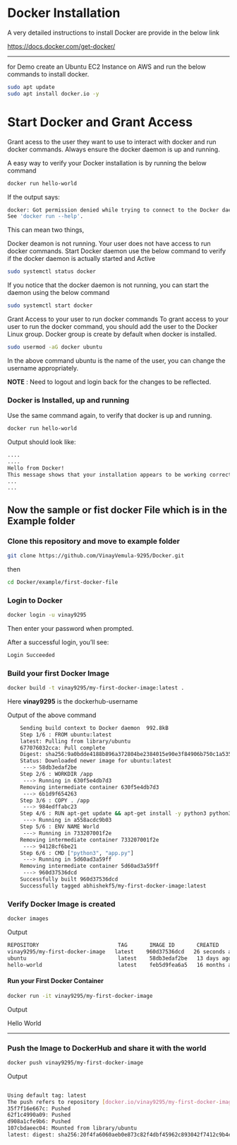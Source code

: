 # Docker Installation 

A very detailed instructions to install Docker are provide in the below link

https://docs.docker.com/get-docker/

---

for Demo 
create an Ubuntu EC2 Instance on AWS and run the below commands to install docker.

```bash
sudo apt update
sudo apt install docker.io -y
```

# Start Docker and Grant Access

 Grant acess to the user they want to use to interact with docker and run docker commands.
Always ensure the docker daemon is up and running.

A easy way to verify your Docker installation is by running the below command

```bash
docker run hello-world
```
If the output says:

```bash
docker: Got permission denied while trying to connect to the Docker daemon socket at unix:///var/run/docker.sock: Post "http://%2Fvar%2Frun%2Fdocker.sock/v1.24/containers/create": dial unix /var/run/docker.sock: connect: permission denied.
See 'docker run --help'.
```

This can mean two things,

Docker deamon is not running.
Your user does not have access to run docker commands.
Start Docker daemon
use the below command to verify if the docker daemon is actually started and Active

```bash
sudo systemctl status docker
```

If you notice that the docker daemon is not running, you can start the daemon using the below command

```bash
sudo systemctl start docker
```

Grant Access to your user to run docker commands
To grant access to your user to run the docker command, you should add the user to the Docker Linux group. Docker group is create by default when docker is installed.

```bash
sudo usermod -aG docker ubuntu
```
In the above command ubuntu is the name of the user, you can change the username appropriately.

**NOTE** : Need to logout and login back for the changes to be reflected.

### Docker is Installed, up and running 

Use the same command again, to verify that docker is up and running.

```bash
docker run hello-world
```

Output should look like:

```bash
....
....
Hello from Docker!
This message shows that your installation appears to be working correctly.
...
...
```


## Now the sample or fist docker File which is in the Example folder 


### Clone this repository and move to example folder

```bash
git clone https://github.com/VinayVemula-9295/Docker.git
```

then 

```bash
cd Docker/example/first-docker-file
```

### Login to Docker

```bash
docker login -u vinay9295
```

Then enter your password when prompted.

After a successful login, you’ll see:

```bash
Login Succeeded
```

### Build your first Docker Image

```bash
docker build -t vinay9295/my-first-docker-image:latest .
```

Here **vinay9295** is the dockerhub-username

Output of the above command
```bash
    Sending build context to Docker daemon  992.8kB
    Step 1/6 : FROM ubuntu:latest
    latest: Pulling from library/ubuntu
    677076032cca: Pull complete
    Digest: sha256:9a0bdde4188b896a372804be2384015e90e3f84906b750c1a53539b585fbbe7f
    Status: Downloaded newer image for ubuntu:latest
     ---> 58db3edaf2be
    Step 2/6 : WORKDIR /app
     ---> Running in 630f5e4db7d3
    Removing intermediate container 630f5e4db7d3
     ---> 6b1d9f654263
    Step 3/6 : COPY . /app
     ---> 984edffabc23
    Step 4/6 : RUN apt-get update && apt-get install -y python3 python3-pip
     ---> Running in a558acdc9b03
    Step 5/6 : ENV NAME World
     ---> Running in 733207001f2e
    Removing intermediate container 733207001f2e
     ---> 94128cf6be21
    Step 6/6 : CMD ["python3", "app.py"]
     ---> Running in 5d60ad3a59ff
    Removing intermediate container 5d60ad3a59ff
     ---> 960d37536dcd
    Successfully built 960d37536dcd
    Successfully tagged abhishekf5/my-first-docker-image:latest
```

### Verify Docker Image is created

```bash
docker images
```
Output

```bash
REPOSITORY                         TAG       IMAGE ID       CREATED          SIZE
vinay9295/my-first-docker-image   latest    960d37536dcd   26 seconds ago   467MB
ubuntu                             latest    58db3edaf2be   13 days ago      77.8MB
hello-world                        latest    feb5d9fea6a5   16 months ago    13.3kB
```

#### Run your First Docker Container

```bash
docker run -it vinay9295/my-first-docker-image
```

Output

Hello World

---
### Push the Image to DockerHub and share it with the world

```bash
docker push vinay9295/my-first-docker-image
```

Output
```bash

Using default tag: latest
The push refers to repository [docker.io/vinay9295/my-first-docker-image]
35f7f16e667c: Pushed
62f1c4990a09: Pushed
d908a1cfe9b6: Pushed
107cbdaeec04: Mounted from library/ubuntu
latest: digest: sha256:20f4fa6060aeb0e873c82f4dbf45962c893042f7412c9b4e0797a41a46a88f52 size: 1155

```












